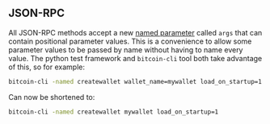 JSON-RPC
---

All JSON-RPC methods accept a new [named parameter](JSON-RPC-interface.md)
called `args` that can contain positional parameter values. This is a
convenience to allow some parameter values to be passed by name without having
to name every value. The python test framework and `bitcoin-cli` tool both take
advantage of this, so for example:

```sh
bitcoin-cli -named createwallet wallet_name=mywallet load_on_startup=1
```

Can now be shortened to:

```sh
bitcoin-cli -named createwallet mywallet load_on_startup=1
```
